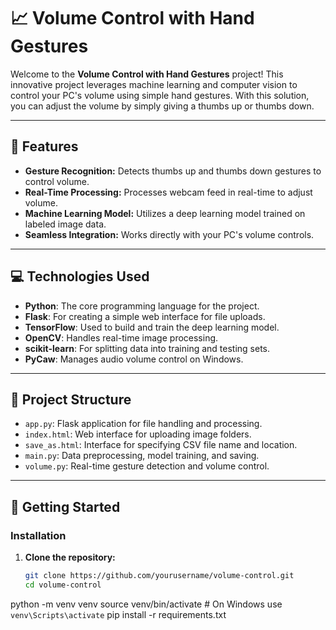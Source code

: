 # 📈 Volume Control with Hand Gestures

Welcome to the **Volume Control with Hand Gestures** project! This innovative project leverages machine learning and computer vision to control your PC's volume using simple hand gestures. With this solution, you can adjust the volume by simply giving a thumbs up or thumbs down.

---

## 🌟 Features

- **Gesture Recognition:** Detects thumbs up and thumbs down gestures to control volume.
- **Real-Time Processing:** Processes webcam feed in real-time to adjust volume.
- **Machine Learning Model:** Utilizes a deep learning model trained on labeled image data.
- **Seamless Integration:** Works directly with your PC's volume controls.

---

## 💻 Technologies Used

- **Python**: The core programming language for the project.
- **Flask**: For creating a simple web interface for file uploads.
- **TensorFlow**: Used to build and train the deep learning model.
- **OpenCV**: Handles real-time image processing.
- **scikit-learn**: For splitting data into training and testing sets.
- **PyCaw**: Manages audio volume control on Windows.

---

## 📂 Project Structure

- `app.py`: Flask application for file handling and processing.
- `index.html`: Web interface for uploading image folders.
- `save_as.html`: Interface for specifying CSV file name and location.
- `main.py`: Data preprocessing, model training, and saving.
- `volume.py`: Real-time gesture detection and volume control.

---

## 🚀 Getting Started

### Installation

1. **Clone the repository:**
   ```bash
   git clone https://github.com/yourusername/volume-control.git
   cd volume-control

python -m venv venv
source venv/bin/activate  # On Windows use `venv\Scripts\activate`
pip install -r requirements.txt

